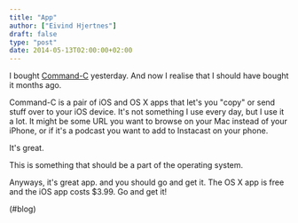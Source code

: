 ```yaml
---
title: "App"
author: ["Eivind Hjertnes"]
draft: false
type: "post"
date: 2014-05-13T02:00:00+02:00
---
```


I bought [Command-C](http://danilo.to/command-c) yesterday. And now I
realise that I should have bought it months ago.

Command-C is a pair of iOS and OS X apps that let's you "copy" or send
stuff over to your iOS device. It's not something I use every day, but I
use it a lot. It might be some URL you want to browse on your Mac
instead of your iPhone, or if it's a podcast you want to add to
Instacast on your phone.

It's great.

This is something that should be a part of the operating system.

Anyways, it's great app. and you should go and get it. The OS X app is
free and the iOS app costs $3.99. Go and get it!

(#blog)
